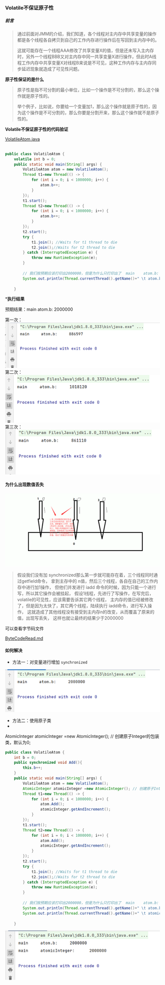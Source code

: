 ### Volatile不保证原子性
##### 前言
> 通过前面对JMM的介绍，我们知道，各个线程对主内存中共享变量的操作都是各个线程各自拷贝到自己的工作内存进行操作后在写回到主内存中的。
> 
> 这就可能存在一个线程AAA修改了共享变量X的值，但是还未写入主内存时，另外一个线程BBB又对主内存中同一共享变量X进行操作，但此时A线程工作内存中共享变量X对线程B来说是不可见，这种工作内存与主内存同步延迟现象就造成了可见性问题。

**原子性保证的是什么**

> 原子性是指不可分割的最小单位，比如一个操作是不可分割的，那么这个操作就是原子性的。
> 
> 举个例子，比如说，你要给一个变量加1，那么这个操作就是原子性的，因为这个操作是不可分割的，那么你要是分割开来，那么这个操作就不是原子性的。

**Volatile不保证原子性的代码验证**

[VolatileAtom.java](..%2F..%2Fsrc%2Fmain%2Fjava%2Fcom%2Fexample%2Fjavainterview%2FVersion02%2FVolatileAtom.java)
```java

public class VolatileAtom {
    volatile int b = 0;
    public static void main(String[] args) {
        VolatileAtom atom = new VolatileAtom();
        Thread t1=new Thread(() -> {
            for (int i = 0; i < 1000000; i++) {
                atom.b++;
            }
        });
        t1.start();
        Thread t2=new Thread(() -> {
            for (int i = 0; i < 1000000; i++) {
                atom.b++;
            }
        });
        t2.start();
        try {
            t1.join(); //Waits for t1 thread to die
            t2.join();//Waits for t2 thread to die
        } catch (InterruptedException e) {
            throw new RuntimeException(e);
        }

        // 我们按预期应该打印出2000000，但是为什么只打印出了  main 	 atom.b: 	 886597。每次执行效果还不一样呢。这就是volatile的不保证可见性，还不太明白看我下面娓娓道来。
        System.out.println(Thread.currentThread().getName()+" \t atom.b: \t "+atom.b);// main 	 atom.b: 	 886597

    }
```

***执行结果**

预期结果：main 	 atom.b: 	 2000000

第一次：
![img_3.png](Image2%2Fimg_3.png)
第二次：
![img_4.png](Image2%2Fimg_4.png)
第三次：
![img_5.png](Image2%2Fimg_5.png)

#### 为什么出现数值丢失

![img_6.png](Image2%2Fimg_6.png)

> 假设我们没有加 synchronized那么第一步就可能存在着，三个线程同时通过getfield命令，
> 拿到主存中的 n值，然后三个线程，各自在自己的工作内存中进行加1操作，
> 但他们并发进行 iadd 命令的时候，因为只能一个进行写，所以其它操作会被挂起，
> 假设1线程，先进行了写操作，在写完后，volatile的可见性，应该需要告诉其它两个线程，
> 主内存的值已经被修改了，但是因为太快了，其它两个线程，陆续执行 iadd命令，进行写入操作，
> 这就造成了其他线程没有接受到主内存n的改变，从而覆盖了原来的值，出现写丢失，
> 这样也就让最终的结果少于2000000

可以查看字节码文件

[ByteCodeRead.md](./附件/ByteCodeRead.md)

#### 如何解决

- 方法一：对变量进行增加 `synchronized`

![img_7.png](Image2%2Fimg_7.png)

- 方法二：使用原子类
- 
AtomicInteger atomicInteger =new AtomicInteger(); // 创建原子Integer的包装类，默认为0;

```java
public class VolatileAtom {
    int b = 0;
    public synchronized void Add(){
        this.b++;
    }
    public static void main(String[] args) {
        VolatileAtom atom = new VolatileAtom();
        AtomicInteger atomicInteger =new AtomicInteger(); // 创建原子Integer的包装类，默认为0;
        Thread t1=new Thread(() -> {
            for (int i = 0; i < 1000000; i++) {
                atom.Add();
                atomicInteger.getAndIncrement();
            }
        });
        t1.start();
        Thread t2=new Thread(() -> {
            for (int i = 0; i < 1000000; i++) {
                atom.Add();
                atomicInteger.getAndIncrement();
            }
        });
        t2.start();
        try {
            t1.join(); //Waits for t1 thread to die
            t2.join();//Waits for t2 thread to die
        } catch (InterruptedException e) {
            throw new RuntimeException(e);
        }

        // 我们按预期应该打印出2000000，但是为什么只打印出了  main 	 atom.b: 	 886597。每次执行效果还不一样呢。这就是volatile的不保证可见性，还不太明白看我下面娓娓道来。
        System.out.println(Thread.currentThread().getName()+" \t atom.b: \t "+atom.b);// main 	 atom.b: 	 886597
        System.out.println(Thread.currentThread().getName()+" \t atomicInteger: \t "+atomicInteger);// main 	 atom.b: 	 886597

    }
```

![img_8.png](Image2%2Fimg_8.png)

